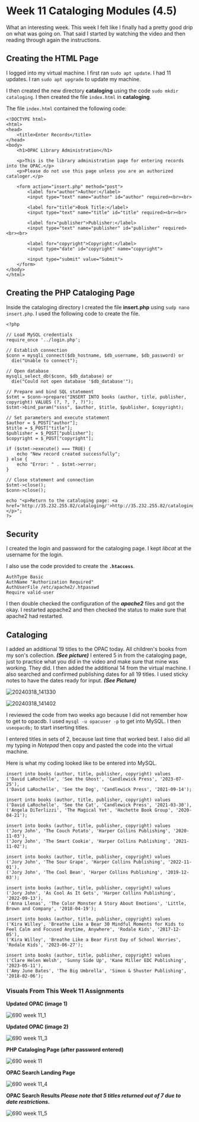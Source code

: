 # Week 11 Cataloging Modules (4.5)

What an interesting week. This week I felt like I finally had a pretty good drip on what was going on.
That said I started by watching the video and then reading through again the instructions. 

## Creating the HTML Page
I logged into my virtual machine. I first ran `sudo apt update`. I had 11 updates. I ran `sudo apt upgrade` to update my machine.

I then created the new directory **cataloging** using the code `sudo mkdir cataloging`. 
I then created the file `index.html` in **cataloging**.

The file `index.html` contained the following code:
```
<!DOCTYPE html>
<html>
<head>
    <title>Enter Records</title>
</head>
<body>
    <h1>OPAC Library Administration</h1>

    <p>This is the library administration page for entering records into the OPAC.</p>
    <p>Please do not use this page unless you are an authorized cataloger.</p>

    <form action="insert.php" method="post">
        <label for="author">Author:</label>
        <input type="text" name="author" id="author" required><br><br>

        <label for="title">Book Title:</label>
        <input type="text" name="title" id="title" required><br><br>

        <label for="publisher">Publisher:</label>
        <input type="text" name="publisher" id="publisher" required><br><br>

        <label for="copyright">Copyright:</label>
        <input type="date" id="copyright" name="copyright">

        <input type="submit" value="Submit">
    </form>
</body>
</html>
```

## Creating the PHP Cataloging Page
Inside the cataloging directory I created the file **insert.php** using `sudp nano insert.php`. I used the following code to create the file.

```
<?php

// Load MySQL credentials
require_once '../login.php';

// Establish connection
$conn = mysqli_connect($db_hostname, $db_username, $db_password) or
  die("Unable to connect");

// Open database
mysqli_select_db($conn, $db_database) or
  die("Could not open database '$db_database'");

// Prepare and bind SQL statement
$stmt = $conn->prepare("INSERT INTO books (author, title, publisher, copyright) VALUES (?, ?, ?, ?)");
$stmt->bind_param("ssss", $author, $title, $publisher, $copyright);

// Set parameters and execute statement
$author = $_POST["author"];
$title = $_POST["title"];
$publisher = $_POST["publisher"];
$copyright = $_POST["copyright"];

if ($stmt->execute() === TRUE) {
    echo "New record created successfully";
} else {
    echo "Error: " . $stmt->error;
}

// Close statement and connection
$stmt->close();
$conn->close();

echo "<p>Return to the cataloging page: <a href='http://35.232.255.82/cataloging/'>http://35.232.255.82/cataloging/</a></p>";
?>
```

## Security 
I created the login and password for the cataloging page. I kept *libcat* at the username for the login. 

I also use the code provided to create the **`.htaccess`**.

```
AuthType Basic
AuthName "Authorization Required"
AuthUserFile /etc/apache2/.htpasswd
Require valid-user
```

I then double checked the configuration of the ***apache2*** files and got the okay. I restarted appache2 and then checked the status to make sure that apache2 had restarted.

## Cataloging
I added an additional 19 titles to the OPAC today. All children's books from my son's collection. ***(See picture)*** I entered 5 in from the cataloging page, just to practice what you did in the video and make sure that mine was working. They did. I then added the additional 14 from the virtual machine. I also searched and confirmed publishing dates for all 19 titles. I used sticky notes to have the dates ready for input. ***(See Picture)***

![20240318_141330](https://github.com/JConley1344/SysLib690/assets/157387139/8530d5fc-85c3-4dab-a5cc-8a22125a2cd2)

![20240318_141402](https://github.com/JConley1344/SysLib690/assets/157387139/1ca051cf-6755-451a-9e6a-ea3aff33b842)

I reviewed the code from two weeks ago because I did not remember how to get to opacdb.
I used `mysql -u opacuser -p` to get into MySQL. I then `useopacdb;` to start inserting titles.

I entered titles in sets of 2, because last time that worked best. I also did all my typing in *Notepad* then copy and pasted the code into the virtual machine.

Here is what my coding looked like to be entered into MySQL. 

```
insert into books (author, title, publisher, copyright) values
('David LaRochelle', 'See the Ghost', 'Candlewick Press', '2023-07-25'),
('David LaRochelle', 'See the Dog', 'Candlewick Press', '2021-09-14');

insert into books (author, title, publisher, copyright) values
('David LaRochelle', 'See the Cat', 'Candlewick Press', '2021-03-30'),
('Angela DiTerlizzi', 'The Magical Yet', 'Hachette Book Group', '2020-04-21');

insert into books (author, title, publisher, copyright) values
('Jory John', 'The Couch Potato', 'Harper Collins Publishing', '2020-11-03'),
('Jory John', 'The Smart Cookie', 'Harper Collins Publishing', '2021-11-02');

insert into books (author, title, publisher, copyright) values
('Jory John', 'The Sour Grape', 'Harper Collins Publishing', '2022-11-01'),
('Jory John', 'The Cool Bean', 'Harper Collins Publishing', '2019-12-03');

insert into books (author, title, publisher, copyright) values
('Jory John', 'As Cool As It Gets', 'Harper Collins Publishing', '2022-09-13'),
('Anna Llenas', 'The Color Monster A Story About Emotions', 'Little, Brown and Company', '2018-04-19');

insert into books (author, title, publisher, copyright) values
('Kira Willey', 'Breathe Like a Bear 30 Mindful Moments for Kids to Feel Calm and Focused Anytime, Anywhere', 'Rodale Kids', '2017-12-05'),
('Kira Willey', 'Breathe Like a Bear First Day of School Worries', 'Rodale Kids', '2023-06-27');

insert into books (author, title, publisher, copyright) values
('Clare Helen Welsh', 'Sunny Side Up', 'Kane Miller EDC Publishing', '2023-05-11'),
('Amy June Bates', 'The Big Umbrella', 'Simon & Shuster Publishing', '2018-02-06');
```

### Visuals From This Week 11 Assignments
**Updated OPAC (image 1)**

![690 week 11_1](https://github.com/JConley1344/SysLib690/assets/157387139/0a9c2c3a-caf5-43f0-8783-8e69f84700af)

**Updated OPAC (image 2)**

![690 week 11_3](https://github.com/JConley1344/SysLib690/assets/157387139/aa711c7c-14ed-46e2-89a6-fc44be0275c8)

**PHP Cataloging Page (after password entered)**

![690 week 11](https://github.com/JConley1344/SysLib690/assets/157387139/1db3a336-1369-4e2f-8f9e-086c9a520382)

**OPAC Search Landing Page**

![690 week 11_4](https://github.com/JConley1344/SysLib690/assets/157387139/125e826a-6354-43b7-a312-47e3cdfc2356)

**OPAC Search Results *Please note that 5 titles returned out of 7 due to date restrictions*.**

![690 week 11_5](https://github.com/JConley1344/SysLib690/assets/157387139/68e5bc50-f387-4ad4-a2e3-c3aeda3ed3f5)




